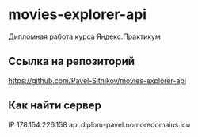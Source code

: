 # movies-explorer-api

Дипломная работа курса Яндекс.Практикум
## Ссылка на репозиторий

https://github.com/Pavel-Sitnikov/movies-explorer-api

## Как найти сервер

IP 178.154.226.158
api.diplom-pavel.nomoredomains.icu

